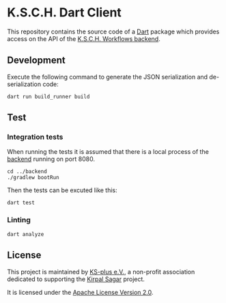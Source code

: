 # K.S.C.H. Dart Client

This repository contains the source code of a [Dart](https://dart.dev/) package which provides access on the API of the [K.S.C.H. Workflows backend](https://github.com/ksch-workflows/backend).

## Development

Execute the following command to generate the JSON serialization and de-serialization code:

```
dart run build_runner build
```

## Test

### Integration tests

When running the tests it is assumed that there is a local process of the [backend](https://github.com/ksch-workflows/backend)
running on port 8080.

```
cd ../backend
./gradlew bootRun
```

Then the tests can be excuted like this:

```
dart test
```

### Linting

```
dart analyze
```

## License

This project is maintained by [KS-plus e.V.](https://ks-plus.org/en/welcome/),
a non-profit association dedicated to supporting the [Kirpal Sagar](https://kirpal-sagar.org/en/welcome/) project.

It is licensed under the [Apache License Version 2.0](https://github.com/ksch-workflows/ksch-workflows/blob/master/LICENSE).
